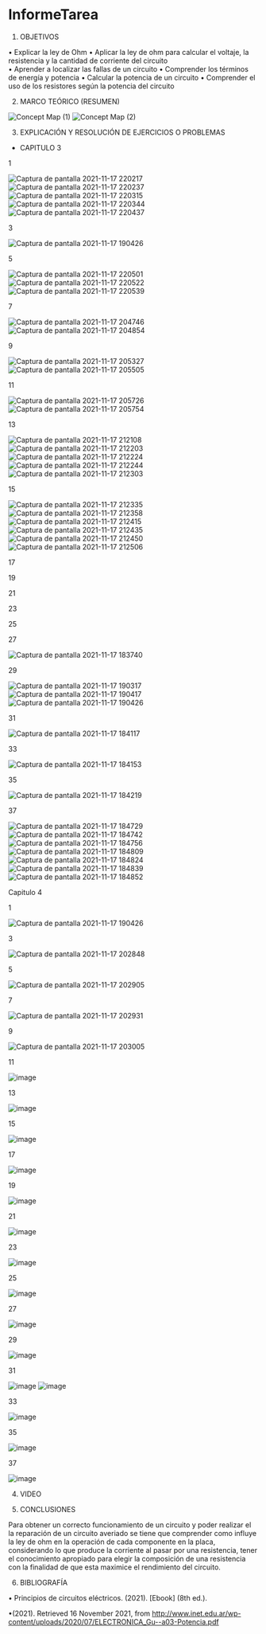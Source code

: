 # InformeTarea


1. OBJETIVOS

•	Explicar la ley de Ohm 
•	Aplicar la ley de ohm para calcular el voltaje, la resistencia y la cantidad de corriente del circuito  
•	Aprender a localizar las fallas de un circuito
•	Comprender los términos de energía y potencia
•	Calcular la potencia de un circuito
•	Comprender el uso de los resistores según la potencia del circuito 


2. MARCO TEÓRICO (RESUMEN)



![Concept Map (1)](https://user-images.githubusercontent.com/93899720/141872231-f22f80f7-0c47-485c-9f83-85a2ebff42c0.jpg)
![Concept Map (2)](https://user-images.githubusercontent.com/93899720/141872245-e8598d5c-5f83-412e-8ff2-567f872d266a.jpg)



3. EXPLICACIÓN Y RESOLUCIÓN DE EJERCICIOS O PROBLEMAS

- CAPITULO 3


 1 
 
![Captura de pantalla 2021-11-17 220217](https://user-images.githubusercontent.com/93899720/142344580-dd19711e-736f-4fc4-8f4f-352ab6aca74a.png)
![Captura de pantalla 2021-11-17 220237](https://user-images.githubusercontent.com/93899720/142344582-e8524417-6cd4-4e6c-adf4-63a89fc32557.png)
![Captura de pantalla 2021-11-17 220315](https://user-images.githubusercontent.com/93899720/142344584-dbe833dc-ab62-4da0-ae6f-bcf147ef198f.png)
![Captura de pantalla 2021-11-17 220344](https://user-images.githubusercontent.com/93899720/142344585-8aab0322-3556-4ee7-9ab2-8277eaf50e21.png)
![Captura de pantalla 2021-11-17 220437](https://user-images.githubusercontent.com/93899720/142344586-0096f876-22c6-42a4-8004-2d56e9ebd452.png)


 3
 
![Captura de pantalla 2021-11-17 190426](https://user-images.githubusercontent.com/93899720/142342218-eb314909-5539-4a73-a759-54713a439ecc.png)
 
 5
 
![Captura de pantalla 2021-11-17 220501](https://user-images.githubusercontent.com/93899720/142344589-5f7f5687-371b-4a6d-baac-4a7a993d8d1a.png)
![Captura de pantalla 2021-11-17 220522](https://user-images.githubusercontent.com/93899720/142344591-0a361181-d9da-4468-a1ed-6e4ba55ba6b5.png)
![Captura de pantalla 2021-11-17 220539](https://user-images.githubusercontent.com/93899720/142344592-35e280e2-ea5a-462b-8f5d-93e6204d66c5.png)

 
 7
 
 ![Captura de pantalla 2021-11-17 204746](https://user-images.githubusercontent.com/93899720/142342225-874503d8-c7bf-4b08-a27f-8ea7819ef1ad.png)
 ![Captura de pantalla 2021-11-17 204854](https://user-images.githubusercontent.com/93899720/142342226-02ff8d85-775e-4641-887a-3df603fa7bd7.png)
 
 9
 
 ![Captura de pantalla 2021-11-17 205327](https://user-images.githubusercontent.com/93899720/142342227-f3da601f-f4e2-4bb7-ab92-2309e9ac7523.png)
 ![Captura de pantalla 2021-11-17 205505](https://user-images.githubusercontent.com/93899720/142342229-2424f912-fb1f-4a99-83da-042996feb6e4.png)
 
 11
 
 ![Captura de pantalla 2021-11-17 205726](https://user-images.githubusercontent.com/93899720/142342230-0f56ad24-f1df-4872-aafe-46ea94359de8.png)
 ![Captura de pantalla 2021-11-17 205754](https://user-images.githubusercontent.com/93899720/142342231-8aaae838-aa80-49b6-9e2f-486a581d02a3.png)
 
 13
 
 ![Captura de pantalla 2021-11-17 212108](https://user-images.githubusercontent.com/93899720/142342233-62cb2bbc-15d6-4d8a-a229-d4b90892dcdd.png)
 ![Captura de pantalla 2021-11-17 212203](https://user-images.githubusercontent.com/93899720/142342235-8ad129a3-1cad-43ad-8861-b41d687ab401.png)
 ![Captura de pantalla 2021-11-17 212224](https://user-images.githubusercontent.com/93899720/142342237-7f4bb9c6-79a4-4acd-b12a-6c7da112bdcc.png)
 ![Captura de pantalla 2021-11-17 212244](https://user-images.githubusercontent.com/93899720/142342239-34e8fed8-9a6a-4192-938b-f2c5bbc71709.png)
 ![Captura de pantalla 2021-11-17 212303](https://user-images.githubusercontent.com/93899720/142342240-858bdf84-00e4-4a00-aacf-d53c8a3e80a0.png)
 
 15
 
![Captura de pantalla 2021-11-17 212335](https://user-images.githubusercontent.com/93899720/142342242-4b3da8b8-0bfd-4e95-8b58-81e1a6645c09.png)
![Captura de pantalla 2021-11-17 212358](https://user-images.githubusercontent.com/93899720/142342243-546aa4b7-50b1-4c78-afb3-5f26df4e88ed.png)
![Captura de pantalla 2021-11-17 212415](https://user-images.githubusercontent.com/93899720/142342245-541fa738-8a6e-4b02-a650-9adab1e9df87.png)
![Captura de pantalla 2021-11-17 212435](https://user-images.githubusercontent.com/93899720/142342247-845299f0-77b6-4f0c-9f50-118386337d28.png)
![Captura de pantalla 2021-11-17 212450](https://user-images.githubusercontent.com/93899720/142342248-2723889a-8719-4821-867c-55cd067649c9.png)
![Captura de pantalla 2021-11-17 212506](https://user-images.githubusercontent.com/93899720/142342250-62fd426f-b093-41fa-b697-28db1a5a3e8f.png)
 
 17
 
 
 19
 
 
 21
 
 
 23
 
 
 25
 
 
 27
 
![Captura de pantalla 2021-11-17 183740](https://user-images.githubusercontent.com/93899720/142300501-46e039ab-a13b-4e41-b3e9-53f5f69b5abb.png)

 
 29
 
![Captura de pantalla 2021-11-17 190317](https://user-images.githubusercontent.com/93899720/142302081-e3e1d1dc-72a8-4ef0-8263-e3b373c41ab1.png)
![Captura de pantalla 2021-11-17 190417](https://user-images.githubusercontent.com/93899720/142302083-01d6ced1-1b1d-4733-ac33-fe654a278f08.png)
![Captura de pantalla 2021-11-17 190426](https://user-images.githubusercontent.com/93899720/142302085-b1283c7a-3fe8-4073-952a-81c242aedbff.png)

 
 31
 
 ![Captura de pantalla 2021-11-17 184117](https://user-images.githubusercontent.com/93899720/142300503-9f4d6254-511e-47b4-84ab-f759d7c07490.png)
 
 33
 
![Captura de pantalla 2021-11-17 184153](https://user-images.githubusercontent.com/93899720/142300505-119fd499-6cc4-4e51-96bb-c88beaadfd54.png)
 
 35
 
![Captura de pantalla 2021-11-17 184219](https://user-images.githubusercontent.com/93899720/142300506-81c34805-e1a4-4b63-87a7-ea5e73724d9f.png)
 
 37
 
![Captura de pantalla 2021-11-17 184729](https://user-images.githubusercontent.com/93899720/142300507-d8e74a49-8868-4d77-9da8-371abe9ff4fd.png)
![Captura de pantalla 2021-11-17 184742](https://user-images.githubusercontent.com/93899720/142300508-9360b565-3ced-4a55-9b94-438a53d9c340.png)
![Captura de pantalla 2021-11-17 184756](https://user-images.githubusercontent.com/93899720/142300509-d84b682e-131c-4b2b-88aa-c7945dd19ea6.png)
![Captura de pantalla 2021-11-17 184809](https://user-images.githubusercontent.com/93899720/142300511-71f3a655-7c63-4d9a-8ca7-24f3d0e1536a.png)
![Captura de pantalla 2021-11-17 184824](https://user-images.githubusercontent.com/93899720/142300512-80ed55bc-25b9-4f90-a856-62920ff764c8.png)
![Captura de pantalla 2021-11-17 184839](https://user-images.githubusercontent.com/93899720/142300514-2fa276d6-502d-4b50-b765-8fa2f9b8c82a.png)
![Captura de pantalla 2021-11-17 184852](https://user-images.githubusercontent.com/93899720/142300515-6b7dc290-2d93-4e9c-97fa-cdf0bc1a774a.png)

 
 Capitulo 4
 
 
 1
 
![Captura de pantalla 2021-11-17 190426](https://user-images.githubusercontent.com/93899720/142334650-1c9d3c6f-05a2-4714-8bec-d1bc8818abea.png)

 
 3
 
 ![Captura de pantalla 2021-11-17 202848](https://user-images.githubusercontent.com/93899720/142334657-337fcb8a-ae1a-4a93-9ba0-ca35e05eb1b7.png)
 
 5
 
![Captura de pantalla 2021-11-17 202905](https://user-images.githubusercontent.com/93899720/142334660-e7241861-b901-42f6-aa77-9dd72391f72e.png)
 
 7
 
 ![Captura de pantalla 2021-11-17 202931](https://user-images.githubusercontent.com/93899720/142334667-f6a164f0-39a8-4cbf-80e0-26ab68e72374.png)
 
 9
 
![Captura de pantalla 2021-11-17 203005](https://user-images.githubusercontent.com/93899720/142334668-18c7e5e6-ea5a-48b5-b353-1c02093f8c15.png)
 
 11
 
 
 ![image](https://user-images.githubusercontent.com/93899720/142302268-e220da21-f1f2-41eb-8b91-e38df171cef4.png)
 
 
 13
 
 ![image](https://user-images.githubusercontent.com/93899720/142302350-77aff2e1-d1b4-47a3-9c94-f5ef1bdcbb42.png)
 

 15
 
 
 ![image](https://user-images.githubusercontent.com/93899720/142302422-cae90794-a452-4af0-8e71-0831862cb10c.png)
 
 
 17
 
 
 ![image](https://user-images.githubusercontent.com/93899720/142302474-208b9611-e272-47ee-b926-1f4e53cedb0d.png)
 
 
 19
 
 
 ![image](https://user-images.githubusercontent.com/93899720/142302549-1810d6e5-9788-442a-8c82-798f5324fb5c.png)
 
 
 21
 
 
 ![image](https://user-images.githubusercontent.com/93899720/142302624-2cef471a-46f3-44c4-854a-fc56833d2afd.png)
 
 
 23
 
 
 ![image](https://user-images.githubusercontent.com/93899720/142303001-a954578a-060e-4408-8228-9d03edb79f40.png)
 
 
 25
 
 ![image](https://user-images.githubusercontent.com/93899720/142299801-d4d5f4bd-433b-403d-b70a-f7908ac1adc0.png)
 
 
 27
 
 
 ![image](https://user-images.githubusercontent.com/93899720/142299967-3a368c4e-75c2-43e2-a543-774ab679341e.png)
 
 
 29
 
 
 ![image](https://user-images.githubusercontent.com/93899720/142300014-dfa84ec1-4dc1-4053-8eb8-b267a08d52fc.png)

 
 31
 
 
![image](https://user-images.githubusercontent.com/93899720/142300089-0b07ec24-738b-4feb-8d84-81f8c894ad09.png)
![image](https://user-images.githubusercontent.com/93899720/142300105-564bce80-5b66-4ee4-a292-ebc4b0055e95.png)

 
 
 33
 
 
 ![image](https://user-images.githubusercontent.com/93899720/142300203-928f4a65-c161-4d20-9865-bb277bed7feb.png)

 
 35
 
 
 ![image](https://user-images.githubusercontent.com/93899720/142300274-aeb44020-ea5d-46b1-89ca-d9e4785de84c.png)
 
 
 37
 
 
 ![image](https://user-images.githubusercontent.com/93899720/142300359-14ba604e-0bbd-4fb2-ae2e-79403840ebe9.png)
 
 

4. VIDEO



5. CONCLUSIONES

Para obtener  un correcto funcionamiento de un circuito y poder realizar el la reparación de un circuito averiado se tiene que comprender como influye la ley de ohm en la operación de cada componente en la placa, considerando lo que produce la corriente al pasar por una resistencia, tener el conocimiento apropiado para elegir la composición de una resistencia con la finalidad de que esta maximice el rendimiento del circuito.  


6. BIBLIOGRAFÍA

•	Principios de circuitos eléctricos. (2021). [Ebook] (8th ed.).

•(2021). Retrieved 16 November 2021, from http://www.inet.edu.ar/wp-content/uploads/2020/07/ELECTRONICA_Gu--a03-Potencia.pdf

